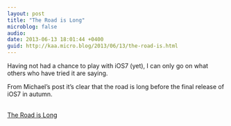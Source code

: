 ```yaml
---
layout: post
title: "The Road is Long"
microblog: false
audio: 
date: 2013-06-13 18:01:44 +0400
guid: http://kaa.micro.blog/2013/06/13/the-road-is.html
---
```

<p>Having not had a chance to play with iOS7 (yet), I can only go on what others who have tried it are saying.</p>

<p>From Michael’s post it’s clear that the road is long before the final release of iOS7 in autumn.</p><br /><a href='http://binarybonsai.com/blog/ios7'>The Road is Long</a>

